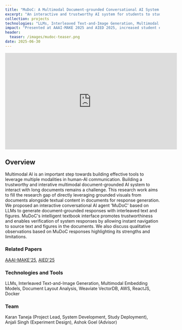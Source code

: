 ```yaml
---
title: "MuDoC: A Multimodal Document-grounded Conversational AI System for Classrooms"
excerpt: "An interactive and trustworthy AI system for students to study course material"
collection: projects
technologies: "LLMs, Interleaved Text-and-Image Generation, Multimodal Embedding Models, Document Layout Analysis, Weaviate VectorDB, AWS, ReactJS, Docker"
impact: "Presented at AAAI-MAKE 2025 and AIED 2025, increased student engagement with course materials, developed a trustworthy AI system for classrooms"
header:
  teaser: /images/mudoc-teaser.png
date: 2025-06-30
---
```


<iframe width="560" height="315" src="https://www.youtube.com/embed/yCx_2PXXhO8?si=zKkwyYSw8LjB0o0R" title="YouTube video player" frameborder="0" allow="accelerometer; autoplay; clipboard-write; encrypted-media; gyroscope; picture-in-picture; web-share" referrerpolicy="strict-origin-when-cross-origin" allowfullscreen></iframe>


## Overview

Multimodal AI is an important step towards building effective tools to leverage multiple modalities in human-AI communication. Building a trustworthy and interative multimodal document-grounded AI system to interact with long documents remains a challenge. This research work aims to fill the research gap of directly leveraging grounded visuals from documents alongside textual content in documents for response generation. We proposed an interactive conversational AI agent 'MuDoC' based on LLMs to generate document-grounded responses with interleaved text and figures. MuDoC's intelligent textbook interface promotes trustworthiness and enables verification of system responses by allowing instant navigation to source text and figures in the documents. We also discuss qualitative observations based on MuDoC responses highlighting its strengths and limitations.

### Related Papers

[AAAI-MAKE'25](https://ojs.aaai.org/index.php/AAAI-SS/article/view/35619), [AIED'25](https://arxiv.org/abs/2504.13884)


### Technologies and Tools

LLMs, Interleaved Text-and-Image Generation, Multimodal Embedding Models, Document Layout Analysis, Weaviate VectorDB, AWS, ReactJS, Docker 

### Team

Karan Taneja (Project Lead, System Development, Study Deployment), Anjali Singh (Experiment Design), Ashok Goel (Advisor)